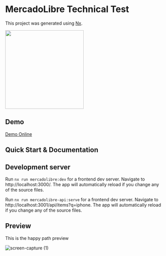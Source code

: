 # MercadoLibre Technical Test

This project was generated using [Nx](https://nx.dev).

<p><img src="https://raw.githubusercontent.com/nrwl/nx/master/nx-logo.png" width="250"></p>

## Demo

[Demo Online](http://52.179.85.52:3000)

## Quick Start & Documentation

## Development server

Run `nx run mercadolibre:dev` for a frontend dev server. Navigate to http://localhost:3000/. The app will automatically reload if you change any of the source files.

Run `nx run mercadolibre-api:serve` for a frontend dev server. Navigate to http://localhost:3001/api/items?q=iphone. The app will automatically reload if you change any of the source files.

## Preview

This is the happy path preview

![screen-capture (1)](https://github.com/DuwanSierra/meli-prueba/assets/43664204/6da1d2c4-84b4-4f5e-b86a-147e5f2ff992)
